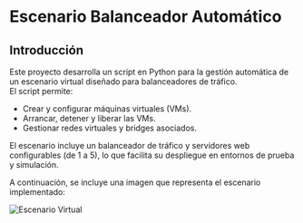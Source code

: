 # Escenario Balanceador Automático

## Introducción

Este proyecto desarrolla un script en Python para la gestión automática de un escenario virtual diseñado para balanceadores de tráfico.  
El script permite:  
- Crear y configurar máquinas virtuales (VMs).  
- Arrancar, detener y liberar las VMs.  
- Gestionar redes virtuales y bridges asociados.  

El escenario incluye un balanceador de tráfico y servidores web configurables (de 1 a 5), lo que facilita su despliegue en entornos de prueba y simulación.  

A continuación, se incluye una imagen que representa el escenario implementado:

![Escenario Virtual](ruta/a/la/imagen.png)

